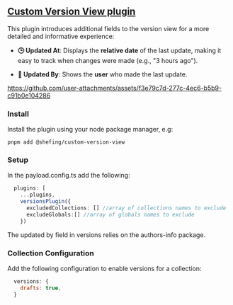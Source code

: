 ## [Custom Version View plugin](./src/index.ts)

This plugin introduces additional fields to the version view for a more detailed and informative experience:

- **🕒 Updated At**: Displays the **relative date** of the last update, making it easy to track when changes were made (e.g., "3 hours ago").

- **👤 Updated By**: Shows the **user** who made the last update.


https://github.com/user-attachments/assets/f3e79c7d-277c-4ec6-b5b9-c91b0e104286

### Install

Install the plugin using your node package manager, e.g:

`pnpm add @shefing/custom-version-view`

### Setup
In the payload.config.ts add the following:

```typescript
  plugins: [
    ...plugins,
    versionsPlugin({
      excludedCollections: [] //array of collections names to exclude
      excludeGlobals:[] //array of globals names to exclude
    })
```

The updated by field in versions relies on the authors-info package.

### Collection Configuration

Add the following configuration to enable versions for a collection:

```javascript
  versions: {
    drafts: true,
  }
```
